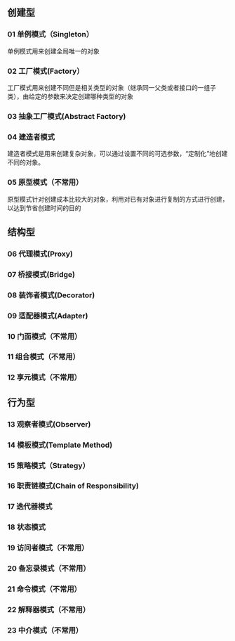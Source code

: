 ## 创建型

### 01 单例模式（Singleton）
单例模式用来创建全局唯一的对象

### 02 工厂模式(Factory）
工厂模式用来创建不同但是相关类型的对象（继承同一父类或者接口的一组子类），由给定的参数来决定创建哪种类型的对象

### 03 抽象工厂模式(Abstract Factory)

### 04 建造者模式
建造者模式是用来创建复杂对象，可以通过设置不同的可选参数，“定制化”地创建不同的对象。

### 05 原型模式（不常用）
原型模式针对创建成本比较大的对象，利用对已有对象进行复制的方式进行创建，以达到节省创建时间的目的

## 结构型

### 06 代理模式(Proxy)

### 07 桥接模式(Bridge)

### 08 装饰者模式(Decorator)

### 09 适配器模式(Adapter)

### 10 门面模式（不常用）

### 11 组合模式（不常用）

### 12 享元模式（不常用）

## 行为型

### 13 观察者模式(Observer)

### 14 模板模式(Template Method)

### 15 策略模式（Strategy）

### 16 职责链模式(Chain of Responsibility)

### 17 迭代器模式

### 18 状态模式

### 19 访问者模式（不常用）

### 20 备忘录模式（不常用）

### 21 命令模式（不常用）

### 22 解释器模式（不常用）

### 23 中介模式（不常用）
